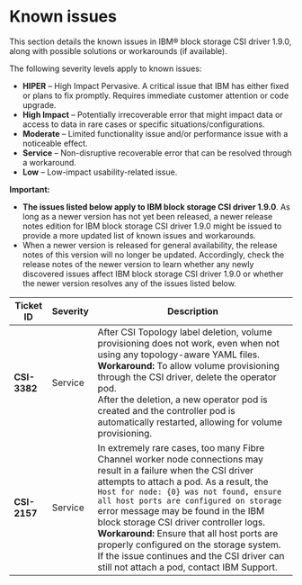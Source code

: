 # Known issues

This section details the known issues in IBM® block storage CSI driver 1.9.0, along with possible solutions or workarounds (if available).

The following severity levels apply to known issues:

-   **HIPER** – High Impact Pervasive. A critical issue that IBM has either fixed or plans to fix promptly. Requires immediate customer attention or code upgrade.
-   **High Impact** – Potentially irrecoverable error that might impact data or access to data in rare cases or specific situations/configurations.
-   **Moderate** – Limited functionality issue and/or performance issue with a noticeable effect.
-   **Service** – Non-disruptive recoverable error that can be resolved through a workaround.
-   **Low** – Low-impact usability-related issue.

**Important:**

-   **The issues listed below apply to IBM block storage CSI driver 1.9.0**. As long as a newer version has not yet been released, a newer release notes edition for IBM block storage CSI driver 1.9.0 might be issued to provide a more updated list of known issues and workarounds.
-   When a newer version is released for general availability, the release notes of this version will no longer be updated. Accordingly, check the release notes of the newer version to learn whether any newly discovered issues affect IBM block storage CSI driver 1.9.0 or whether the newer version resolves any of the issues listed below.

|Ticket ID|Severity|Description|
|---------|--------|-----------|
|**CSI-3382**|Service|After CSI Topology label deletion, volume provisioning does not work, even when not using any topology-aware YAML files.<br />**Workaround:** To allow volume provisioning through the CSI driver, delete the operator pod. <br />After the deletion, a new operator pod is created and the controller pod is automatically restarted, allowing for volume provisioning.|
|**CSI-2157**|Service|In extremely rare cases, too many Fibre Channel worker node connections may result in a failure when the CSI driver attempts to attach a pod. As a result, the `Host for node: {0} was not found, ensure all host ports are configured on storage` error message may be found in the IBM block storage CSI driver controller logs. <br />**Workaround:** Ensure that all host ports are properly configured on the storage system. If the issue continues and the CSI driver can still not attach a pod, contact IBM Support.|
